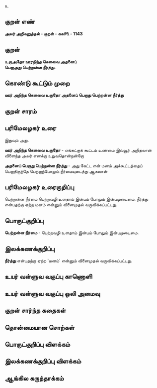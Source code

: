 உ

## குறள் எண் 

**அலர் அறிவுறுத்தல் - குறள் - கக௪௩ - 1143**

## குறள் 

**உறாஅதோ ஊரறிந்த கௌவை அதனைப்  
பெறாஅது பெற்றன்ன நீர்த்து.**

## கொண்டு கூட்டும் முறை

**ஊர் அறிந்த கௌவை உறாதோ அதனைப் பெறாது பெற்றன்ன நீர்த்து**

## குறள் சாரம் 


## பரிமேலழகர் உரை

இதுவும் அது. 

**ஊர் அறிந்த கௌவை உறாதோ** - எங்கட்குக் கூட்டம் உண்மை இவ்வூர் அறிதலான் விளைந்த அலர் எனக்கு உறுவதொன்றன்றோ 

**அதனைப் பெறாது பெற்றன்ன நீர்த்து** - அது கேட்ட என் மனம் அக்கூட்டத்தைப் பெறாதிருந்தே பெற்றாற்போலும் நீர்மையுடைத்து ஆகலான்

## பரிமேலழகர் உரைகுறிப்பு   

பெற்றன்ன நீர்மை பெற்றவழி உளதாம் இன்பம் போலும் இன்பமுடைமை. நீர்த்து என்பதற்கு ஏற்ற மனம் என்னும் வினைமுதல் வருவிக்கப்பட்டது.

## பொருட்குறிப்பு 

**பெற்றன்ன நீர்மை** - பெற்றவழி உளதாம் இன்பம் போலும் இன்பமுடைமை.

## இலக்கணக்குறிப்பு  

**நீர்த்து** என்பதற்கு ஏற்ற 'மனம்' என்னும் வினைமுதல் வருவிக்கப்பட்டது.

## உயர் வள்ளுவ வகுப்பு காணொளி


## உயர் வள்ளுவ வகுப்பு ஒலி அமைவு 

 
## குறள் சார்ந்த கதைகள் 


## தொன்மையான சொற்கள்


## பொருட்குறிப்பு விளக்கம்


## இலக்கணக்குறிப்பு விளக்கம்


## ஆங்கில கருத்தாக்கம் 


